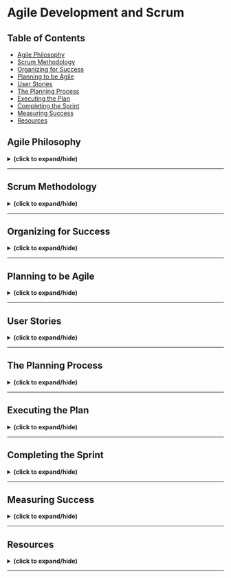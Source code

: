 # Agile Development and Scrum

## Table of Contents
- [Agile Philosophy](#agile_philosophy)
- [Scrum Methodology](#scrum_methodology)
- [Organizing for Success](#organizing_for_success)
- [Planning to be Agile](#planning_to_be_agile)
- [User Stories](#user_stories)
- [The Planning Process](#planning_process)
- [Executing the Plan](#executing_plan)
- [Completing the Sprint](#completing_sprint)
- [Measuring Success](#measuring_success)
- [Resources](#resources)

<a id="agile_philosophy"></a>
## Agile Philosophy
<details close>
<summary><b>(click to expand/hide)</b></summary>
<!-- MarkdownTOC -->

# Agile Overview
<details close>
<summary><b>(click to expand/hide)</b></summary>
<!-- MarkdownTOC -->

## Definition
Agile is an iterative, collaborative approach to project management, particularly prevalent in software development, enabling teams to deliver value to customers quickly and efficiently.

## Key Characteristics
- **Iterative Development:** Small increments of work, allowing for customer feedback.
- **Adaptive Planning:** Planning in short spans to facilitate flexibility.
- **Evolutionary Development:** Gradual progress, building projects in pieces for easy adjustment.
- **Early Delivery:** Quick, consistent delivery of project parts to receive customer feedback.
- **Continuous Improvement:** Regular refining of methods and end-products based on feedback.
- **Responsiveness to Change:** The ability to adapt to project changes swiftly.

## Agile Manifesto
The Agile Manifesto emphasizes:
1. **Individuals and interactions** over processes and tools.
2. **Working software** over comprehensive documentation.
3. **Customer collaboration** over contract negotiation.
4. **Responding to change** over following a plan.

_While there is value in the items on the right, Agile prioritizes the items on the left._

## Agile Software Development
- Adherence to the principles of the Agile Manifesto.
- Emphasizing flexibility, peer interaction, and customer engagement.
- Maintaining high transparency among team members.
- Utilization of small, co-located, cross-functional, self-organizing, self-managing teams.

## Conclusion
- Agile promotes building what is currently needed by the customer, not just what was originally planned.
- The methodology encourages adaptability and customer-centricity in software development.
- It fosters a dynamic environment of continuous improvement and response to change.

<!-- /MarkdownTOC -->
</details>

---

### Methodologies Overview
<details close>
<summary><b>(click to expand/hide)</b></summary>
<!-- MarkdownTOC -->

# Software Development Methodologies

## Traditional Waterfall Development

- **Phased approach:** Requirements, Design, Coding, Integration, Testing, Deployment
- **Issues:**
  - Lack of provision for change
  - Discovery of issues late in the process
  - Information loss between phases
  - High cost of mistakes found later in development
  - Long lead times
  - Siloed teams unaware of their impact on others

## Extreme Programming (XP)

- **Introduced:** 1996 by Kent Beck
- **Nature:** Iterative, foundation for Agile
- **Goal:** Improve software quality, responsiveness to changing customer requirements
- **Core Values:**
  - **Simplicity:** Focus on what is necessary, avoid over-engineering
  - **Communication:** Regular interaction within the team
  - **Feedback:** Essential for continual improvement
  - **Respect:** Equal and valuable contribution from all team members
  - **Courage:** Honest estimations, commitments without padding

## Kanban

- **Origin:** Japanese manufacturing systems
- **Key Principles:**
  - **Visualize the workflow:** Important for understanding and managing work
  - **Limit work in progress (WIP):** Focus on completing current tasks effectively
  - **Manage and enhance flow:** Constantly seek improvement and efficiency
  - **Explicit policies:** Clear understanding of the process and 'Definition of Done'
  - **Continuous improvement:** Constant iterative feedback for process enhancement

## Summary

- The **Waterfall approach** is structured and linear but lacks flexibility, leading to potential issues surfacing late in development, causing costly remedies and delayed deliveries.
- **Extreme Programming (XP)** is an agile methodology introduced to improve software quality and responsiveness, emphasizing customer satisfaction and internal team dynamics. Its values are simplicity, communication, feedback, respect, and courage.
- **Kanban** introduces principles from Japanese manufacturing, focusing on visual task management, limiting WIP, and continuous improvement. It emphasizes efficiency, clarity, and process enhancement.

<!-- /MarkdownTOC -->
</details>

---

### Working Agile
<details close>
<summary><b>(click to expand/hide)</b></summary>
<!-- MarkdownTOC -->

# Agile Development Practices Summary

## Working in Small Batches

- Originates from lean manufacturing principles.
- Helps prevent waste by identifying issues early before they scale.
- Example: Single piece flow in mailing brochures allows immediate quality checks.

## Minimum Viable Product (MVP)

- Not merely phase one of a project.
- The simplest version of a product used to test hypotheses and gather learnings.
- Focuses on continuous improvement through customer feedback.
- Example: Iterative development from a skateboard to a car based on user needs and feedback.

## Behavior Driven Development (BDD)

- Describes the system from the outside in, focusing on user interaction.
- Often applied at integration testing level, testing the system’s overall behavior.
- Uses Gherkin syntax for clear, understandable scenarios by both stakeholders and developers.

## Test Driven Development (TDD)

- A method of testing the system from the inside out.
- Focuses on unit testing and the functionality of individual modules.
- Follows a "Red, Green, Refactor" workflow: write test, write code to pass the test, then improve code.

## Pair Programming

- Involves two programmers working together at one workstation.
- Enhances code quality through real-time review and collaboration.
- Facilitates knowledge sharing and mentorship among team members.
- Leads to early defect discovery and reduced maintenance costs.

## Conclusion

Adopting Agile practices such as working in small batches, developing MVPs, and engaging in BDD, TDD, and pair programming can lead to more efficient production cycles, higher quality products, and more responsive, adaptive development processes.

<!-- /MarkdownTOC -->
</details>

---

<!-- /MarkdownTOC -->
</details>

---

<a id="scrum_methodology"></a>
## Scrum Methodology
<details close>
<summary><b>(click to expand/hide)</b></summary>
<!-- MarkdownTOC -->

### Scrum Overview
<details close>
<summary><b>(click to expand/hide)</b></summary>
<!-- MarkdownTOC -->

# Agile vs. Scrum Summary Notes

## Overview
- **Agile**: A philosophy or mindset focused on iterative development, collaboration, and adaptability.
- **Scrum**: A methodology implementing Agile principles in a prescriptive and structured manner.

## Scrum in Detail

### Characteristics
- Management framework for incremental product development.
- Emphasizes small, cross-functional, self-managing teams.
- Provides structure through roles, rules, and artifacts.
- Iterative approach using fixed-length increments called "sprints."
- Aims for a potentially shippable product increment after each sprint.

### Challenges
- Easy to understand but difficult to master.
- Requires experience, consider hiring a mentor for guidance.

### The Sprint
- One iteration through the design, code, test, deploy cycle.
- Each sprint has a clear goal.
- Typically two weeks long (varies from one to four weeks).
- Must result in a deployable increment to gather customer feedback.

### Steps in the Scrum Process
1. **Product Backlog**: The comprehensive list of project tasks.
2. **Backlog Refinement**: Grooming tasks to ensure they are ready for the next phase.
3. **Sprint Planning**: Creating a sprint backlog from the product backlog tasks.
4. **Daily Scrum/Stand-up**: Daily team update meeting.
    - What was done yesterday?
    - What will be done today?
    - Any blockers?
5. **Sprint Review and Retrospective**: Assessing the completed work and team's process.

### Iterative Development
- Continuous cycle: Design, code, test, deploy.
- Feedback from each sprint informs the next.
- Central to Scrum, ensuring agility and customer focus.

## Conclusion
- Scrum is an Agile framework with a clear, structured methodology.
- It requires commitment and understanding, often necessitating experienced guidance.
- Sprints keep the team focused and aligned with user feedback.
- The process is iterative, adapting to insights gathered throughout the project's progression.

<!-- /MarkdownTOC -->
</details>

---

### The 3 Roles of Scrum
<details close>
<summary><b>(click to expand/hide)</b></summary>
<!-- MarkdownTOC -->

# Scrum Roles Summary

## Overview
Scrum framework involves three pivotal roles:
1. **Product Owner**
2. **Scrum Master**
3. **Scrum Team**

---

## 1. Product Owner
- **Key liaison** between stakeholders and the Scrum team.
- **Articulates product vision**, ensuring the team understands the directions and goals.
- **Decides on requirement priorities**, controls the product backlog, and adjusts expectations.
- **Authority to accept or reject work results** based on whether the increments meet the requirements and vision.

### Responsibilities
- Represents stakeholders' interests and needs.
- Holds the decision power on continuing or adjusting development paths.
- Ensures the product backlog is refined and ready for sprints.

---

## 2. Scrum Master
- **Facilitates and enforces Scrum processes** and ensures the team follows the agreed-upon rules.
- Acts as a **shield** for the team from external distractions and interferences.
- **Resolves impediments** and focuses on creating a productive work environment.
- **Enforces timeboxes** for various Scrum events to keep the team within schedule.
- **No direct management authority** over the team, acting more as a servant leader and coach.

### Responsibilities
- Coaches the team and helps them to uphold Scrum values.
- Collects empirical data for progress tracking and potential forecast adjustments.
- Encourages a self-organizing and autonomous team environment.

---

## 3. Scrum Team
- **Cross-functional** group involving various roles (developers, testers, business analysts, etc.).
- **Self-organizing and self-managing** with members assigning work to themselves.
- Ideally, teams are small (often recommended as seven plus or minus two) and **co-located**.

### Characteristics
- Members work full-time on the team, dedicated to one project at a time.
- The team commits to work incrementally, one sprint at a time.
- High autonomy in deciding how to meet sprint goals.

### Best Practices
- Co-located teams or at least members being in the same geographical/time zone for better collaboration.
- Long-term dedication to projects, without members being shuffled around.

---

## Conclusion
In Scrum, the **Product Owner** is the vision setter, the **Scrum Master** is the facilitator, and the **Scrum Team** is the executor. Each role complements the others, driving collaborative and efficient project progress. The key to success includes clear communication, understanding of roles, and adherence to the Scrum principles and guidelines.

<!-- /MarkdownTOC -->
</details>

---

### Artifacts, Events, and Benefits
<details close>
<summary><b>(click to expand/hide)</b></summary>
<!-- MarkdownTOC -->

# Scrum Overview

## Artifacts of Scrum

1. **Product Backlog**
   - A comprehensive list of user stories and requirements for the product that are yet to be completed.
   - May include various backlogs (icebox, release backlog) generally referred to as the product backlog.

2. **Sprint Backlog**
   - User stories selected for completion in the upcoming sprint (typically two weeks).

3. **Done Increment**
   - The product increment completed at the end of a sprint.

## Scrum Events

1. **Sprint Planning Meeting**
   - Attendance: Product Owner, Scrum Master, and Development Team.
   - Purpose: Plan the work for the upcoming sprint.

2. **Daily Scrum / Stand-up**
   - A daily meeting for status updates and impediment removal.

3. **Sprint**
   - The time-boxed period (usually two weeks) where the team works to complete the selected work.

4. **Sprint Review**
   - A meeting where the team demonstrates the new features to stakeholders.

5. **Sprint Retrospective**
   - The team reflects on the past sprint and plans improvements for the next one.

## Benefits of Using Scrum

- Higher productivity through daily meetings and visibility (via tools like a Kanban board).
- Improved quality via engaged teams and practices like TDD (Test Driven Development).
- Reduced time-to-market due to incremental delivery.
- Increased stakeholder satisfaction through frequent progress visibility.
- Enhanced team dynamics and happiness due to transparency and shared responsibilities.

## Scrum vs. Kanban

- **Cadence**: Scrum has fixed-length sprints, while Kanban is a continuous flow.
- **Release Methodology**: Scrum releases at the end of each sprint, whereas Kanban follows a continuous delivery model.
- **Roles**: Scrum assigns specific roles (Product Owner, Scrum Master, Development Team); Kanban doesn’t prescribe specific roles.
- **Key Metrics**: Scrum measures velocity; Kanban focuses on cycle time.
- **Change Philosophy**: Scrum limits changes during sprints, while Kanban accommodates changes at any time.

## Conclusion

Scrum, with its structured approach and specific roles and rituals, promotes a productive and collaborative environment that enhances product quality, reduces delivery time, and increases stakeholder satisfaction.

<!-- /MarkdownTOC -->
</details>

---

<!-- /MarkdownTOC -->
</details>

---

<a id="organizing_for_success"></a>
## Organizing for Success
<details close>
<summary><b>(click to expand/hide)</b></summary>
<!-- MarkdownTOC -->

### Organizational impact of Agile
<details close>
<summary><b>(click to expand/hide)</b></summary>
<!-- MarkdownTOC -->

# Agile Organization and Alignment with DevOps

## Key Insights from the Video

### Understanding Agile Team Organization

- **Conway's Law**: Organizations are prone to designing systems that mirror their own communication structure.
  - Teams divided by function (UI, application, database) tend to create systems reflecting this segmentation (e.g., three-tier architecture).

- **Optimal Team Structure in Agile**:
  - Teams should be **loosely coupled** to minimize dependencies.
  - Despite low coupling, teams need **tight alignment** on goals, as they contribute to a single product.
  - Each team should have a **specific mission** aligned with business objectives (e.g., separate teams for order handling, accounts, shopping cart, etc., in an e-commerce application).
  - Teams must have **end-to-end responsibility**, encompassing building, running, and debugging their product elements.
  - A **long-term mission** is essential for team stability and ownership.

- **Importance of Autonomy**:
  - Autonomy keeps teams motivated, leading to higher-quality outputs.
  - Decisions made at the team level enhance speed and efficiency.

### The Wall of Confusion in Development vs. Operations

- Traditional conflict exists between Development (seeking change) and Operations (seeking stability), often depicted as the "wall of confusion."
- The disjoint can cause significant delays in production deployment, negating the agility in development processes.

### Need for Agile Across the Organization

- **DevOps as a Solution**:
  - Addresses the divide between Development and Operations.
  - Ensures the entire organization is aligned in agility, preventing bottlenecks.
  - Accelerates time to market by making the operations team as agile as the development team.

- **Alignment of Agile and DevOps**:
  - Both aim for faster delivery, responsiveness to change, higher quality, and increased productivity.
  - Adoption of DevOps complements and enhances the effectiveness of Agile.

### Summary

Organizing teams with autonomy and end-to-end responsibilities leads to more efficient, motivated teams and better products. However, without adopting Agile principles across the entire organization, including operations, companies risk creating bottlenecks that hinder rapid deployment and fast response to change. Integrating DevOps with Agile practices is essential for aligning goals across departments, ultimately leading to quicker time to market and more responsive product development.

<!-- /MarkdownTOC -->
</details>

---

### Mistaking Iterative Development for Agile
<details close>
<summary><b>(click to expand/hide)</b></summary>
<!-- MarkdownTOC -->

# Understanding True Agile Practices

## Common Misconceptions and Pitfalls in "Agile" Adoption

### The Pitfall of "Water-Scrum-Fall"

- **Problematic Approach**:
  - Organizations claim to be Agile but engage in extensive upfront planning (the "fuzzy front end").
  - Development seems iterative, but there's no real agility because they don't seek customer feedback after each iteration.
  - The deployment phase ("the last mile") is slow and cumbersome due to the lack of previous integration efforts.

- **Consequences**:
  - This approach misses the essence of being truly Agile.
  - It lacks responsiveness to change and immediate customer feedback.

### What Agile Is Not

- **Not Just Iterative Development**: 
  - Simply breaking the development process into sprints doesn't constitute Agile.
  - Agile involves constant feedback, adaptability, and a more integrated approach to team roles.

- **Not Just a Group of Developers**: 
  - An Agile team is cross-functional, involving testers, business analysts, operations personnel (in a DevOps context), etc., alongside developers.

- **No Traditional Project Managers**:
  - Agile doesn't accommodate a command-and-control style project manager role.
  - Teams self-manage and distribute tasks internally, promoting autonomy and collective ownership.

### Characteristics of Genuine Agile Practices

- **Responsiveness and Adaptability**: 
  - True agility is being able to pivot quickly based on feedback and changes.
  - The goal is to deliver value frequently and adjust to evolving project insights and market conditions.

- **Integrated Team Dynamics**:
  - Encouraging diverse roles within teams to blur traditional boundaries.
  - Emphasizing collaboration and shared responsibility.

- **Leadership within Agile**:
  - Leadership roles in Agile facilitate, rather than dictate, promoting a conducive environment for the team's self-management.

## Conclusion

Many organizations mistakenly label their processes as "Agile" when they're actually engaging in a hybrid of Waterfall and Scrum without the core principles of Agile. True Agile methodology is not merely about iterative development; it's about a holistic approach that embraces change, values feedback, encourages cross-functionality, and removes hierarchical bottlenecks in project management.

<!-- /MarkdownTOC -->
</details>

---

<!-- /MarkdownTOC -->
</details>

---

<a id="planning_to_be_agile"></a>
## Planning to be Agile
<details close>
<summary><b>(click to expand/hide)</b></summary>
<!-- MarkdownTOC -->

### Destination Unknown
<details close>
<summary><b>(click to expand/hide)</b></summary>
<!-- MarkdownTOC -->

# Navigating the Unknown: Agile Planning

Douglas Adams humorously captured the nature of deadlines with his quote: 
> "I love deadlines. I love the whooshing sound they make as they fly by."

This sentiment underscores a common issue: **missed deadlines**. The question is, why does this keep happening, and how can we navigate these uncertainties better?

## The Challenge of Traditional Planning

- Traditional project management often involves setting a 'stake in the ground' at the very start.
- However, akin to navigating through a constantly moving field of penguins, software development is filled with variables.
- These variables (like ongoing patches and updates) make it challenging to stick to initial plans.

## Agile's Approach: Iterative Planning

- Agile promotes **navigating the unknown** through iterative planning, an approach that aligns with moving through an unpredictable environment.
- Key idea: **Don’t decide everything at the point you know the least.** At a project's start, our knowledge is minimal, making detailed planning impractical and often inaccurate.

### Benefits of Iterative Planning

1. **Adaptability**: Allows for course corrections as more information becomes available.
2. **Improved Estimates**: As teams progress, they can make more accurate estimates for the immediate future, rather than uncertain long-term predictions.

### Practical Application

- Avoid attempting to be omnipotent with project planning.
- Plan based on current knowledge, then adjust as more information is gathered.
- Recognize that estimates for the distant future (e.g., three months away) will be inherently less accurate than those for the immediate future (e.g., two weeks away).

## Summary

In development projects, attempting to plan every detail from the start often leads to the familiar whoosh of missed deadlines. Agile methodologies encourage a more adaptive approach. By embracing iterative planning and understanding that plans are based on what we know now, teams can navigate through their projects more effectively and meet deadlines more consistently.

---

<!-- /MarkdownTOC -->
</details>

---

### Agile Roles and the Need for Training
<details close>
<summary><b>(click to expand/hide)</b></summary>
<!-- MarkdownTOC -->

# Common Pitfalls in Agile Transformation

Organizational challenges often impede true Agile adoption. One significant issue is the reassignment of traditional roles to Agile ones without proper training or understanding of the responsibilities and mindset shifts involved.

## Misalignment of Roles and Responsibilities

Transitioning to Agile involves more than just changing titles; it requires a fundamental shift in roles and responsibilities.

### 1. Product Manager vs. Product Owner

- **Product Manager**: Primarily focused on the business and operational aspects, such as managing budgets.
- **Product Owner**: Acts as a visionary, leading the team through experiments to achieve the sprint goal. This role requires a different skill set centered on product direction rather than budget management.

> Misconception: A Product Manager can seamlessly transition into a Product Owner role without guidance and training on the different focus required.

### 2. Project Manager vs. Scrum Master

- **Project Manager**: Task-oriented, keeping the team aligned with the project plan. They tend to document risks and expect team members to handle impediments themselves.
- **Scrum Master**: Serves as a coach, focusing on keeping the team self-sufficient and helping eliminate impediments directly. They foster a self-managing environment.

> Misconception: A Project Manager can become a Scrum Master without understanding the fundamental shift from task management to team empowerment.

### 3. Development Team vs. Scrum Team

- **Development Team**: Often composed only of software engineers.
- **Scrum Team**: A cross-functional unit that includes various roles necessary for the project, such as testers, security experts, business analysts, and operations staff.

> Misconception: A group of software engineers can operate as a Scrum Team without integrating diverse roles necessary for a holistic approach to product development.

## The Need for a Shift in Leadership Mindset

Bill Cantor emphasized that business leaders must acknowledge the departure from traditional fixed-function project management to successfully adopt Agile.

- Leadership must stop expecting distant future predictions and instead focus on short-term, adaptable planning.
- Questions from management should shift from long-term outcomes to immediate customer value and team objectives.

## Conclusion: Importance of Proper Training in Agile Transition

Adopting Agile is not merely a change in terminology but a fundamental shift in mindset and operations. Proper training for new roles is essential, as is the need for upper management to embrace the Agile approach genuinely. Without these, organizations risk falling into familiar patterns that are counterproductive to Agile methodologies.

**Key Takeaway**: Transitioning to Agile requires thorough training, a shift in focus, and new priorities for everyone involved, from team members to upper management.

<!-- /MarkdownTOC -->
</details>

---

### Kanban and Agile Planning Tools
<details close>
<summary><b>(click to expand/hide)</b></summary>
<!-- MarkdownTOC -->

# Agile Planning with ZenHub

## Introduction
- Agile tools facilitate but don't replace an Agile mindset.
- Importance of understanding project management concepts.
- Preference for simplicity in tracking items (Epics and Stories over tasks and subtasks).

## ZenHub Overview
- ZenHub is a GitHub plugin, adding project management capabilities within GitHub.
- Features a Kanban board customizable to specific project needs.
- Developers stay within GitHub, avoiding fragmentation and outdated statuses.

## Advantages of ZenHub
- Utilizes GitHub issues, keeping everything integrated.
- Real-time status updates within the developers' primary workspace.
- Streamlines communication and status tracking for management.

## Understanding Kanban Boards
- Represents tasks to do, in progress, and completed.
- Visual and intuitive layout for tracking progress.
- Example provided with a real-world physical Kanban board.

## ZenHub Pipelines (Columns)
1. **New Issues**: Acts like an inbox for all new items.
   - Requires regular triage to keep updated.
2. **Icebox**: Long-term storage for issues to address later.
   - Helps in keeping active pipelines decluttered.
3. **Product Backlog**: Comprehensive list of future tasks.
   - Doesn't include current tasks.
   - De-clutters by moving long-term tasks to the Icebox.
4. **Sprint Backlog**: Tasks planned for the upcoming sprint.
   - Main focus area for developers.
5. **In Progress**: Tasks currently being worked on.
   - Visible assignment to developers.
6. **Review/QA**: Pull requests and quality assurance stage.
   - Collaborative reviewing of completed work.
7. **Done**: Completed tasks by developers.
   - Awaits product owner's final review and acceptance.

## Workflow Summary
- Tasks flow from left to right, starting with new issues and concluding with done items.
- Developers maintain focus on the Sprint Backlog and In Progress work.
- Continuous cycle of progress and review.

## Conclusion
- The Kanban board is a dynamic, visual tool in Agile project management.
- ZenHub integrates this functionality within GitHub, simplifying the workflow and increasing productivity.

<!-- /MarkdownTOC -->
</details>

---

<!-- /MarkdownTOC -->
</details>

---

<a id="user_stories"></a>
## User Stories
<details close>
<summary><b>(click to expand/hide)</b></summary>
<!-- MarkdownTOC -->

### Creating Good User Stories
<details close>
<summary><b>(click to expand/hide)</b></summary>
<!-- MarkdownTOC -->

# Summary: Effective User Stories and Use of Epics in Agile

## User Story Fundamentals

- **Definition**: A user story is a small, concise statement representing a requirement described from the user's perspective, focusing on the value or result they seek.
- **Composition**: User stories traditionally follow a simple template:
  - "As a (type of user), I want (an action) so that (benefit/value)."
- **Business Value**: Essential to highlight why the need exists and the benefits that fulfilling it will provide.

### Key Components of a Good User Story

1. **Description of Business Value**: Clarifying the importance and benefits of the user story.
2. **Assumptions & Details**: Providing necessary context or specific conditions that developers need to consider.
3. **Acceptance Criteria/Definition of Done**: Establishing clear, testable conditions that must be met for the user story to be considered complete.

## INVEST(by Bill Wake) Criterion for Robust User Stories

- **Independent**: The story should stand alone and be deliverable without depending on others.
- **Negotiable**: Details can be discussed and redefined by team members and stakeholders.
- **Valuable**: Provides value to the customer or stakeholder.
- **Estimable**: Clear enough for developers to estimate the effort needed.
- **Small**: Concise enough to be achievable within a single sprint.
- **Testable**: Defined so that it's clear when the story is 'done'.

## Acceptance Criteria with Gherkin Syntax

- Utilizes a structured format to specify conditions for passing tests:
  - "Given [context], when [action], then [outcome]."
- Ensures all stakeholders have a clear understanding of expected outcomes.

## Epics in Agile Framework

- **Definition**: Epics are large-scale work items, encompassing various smaller user stories.
- **Usage**: Employed when ideas or tasks are too vast for a single sprint, requiring breakdown into more digestible, executable chunks.
- **Backlog Management**: Epics often start as large, undefined ideas and get broken down into smaller user stories during backlog refinement.

## Conclusion

- User stories represent actionable, value-driven requirements that are comprehensible by both technical teams and stakeholders.
- They should adhere to the INVEST criteria and have well-defined acceptance criteria.
- Larger initiatives are managed through Epics, which are subsequently decomposed into smaller user stories for execution within sprints.

<!-- /MarkdownTOC -->
</details>

---

### Effectively using Story Points
<details close>
<summary><b>(click to expand/hide)</b></summary>
<!-- MarkdownTOC -->

# Summary of Story Points in Agile

## Definition
- **Story Points**: An abstract metric used to estimate the difficulty of implementing a user story. 

## Key Components of Estimating Story Points
- **Effort**: The amount of work required to complete a user story.
- **Complexity**: The intricacy of the user story.
- **Uncertainty**: The unknown factors that may affect the completion of the user story.

## Estimation Technique
- Story points provide a relative value of the size of a story.
- Commonly use a modified Fibonacci sequence to assign points (e.g., 3 for small, 5 for medium, 8 for large, 13 for extra-large).
- The team must agree on what constitutes each size category (e.g., what a 'medium' story entails).
- The process is akin to comparing buildings' sizes without measuring their exact height.

## Recommendations for User Stories
- Keep stories relatively small, something that can be completed in a few days.
- Larger stories should be broken down into smaller ones for manageability and efficient tracking.

## Anti-Patterns to Avoid
- **Equating Story Points with Wall Clock Time**: Story points are not equivalent to specific hours or days. They are a measure of relative size and complexity.
  - Avoid statements like "a 3-point story is 3 days of work."
  - Humans are inherently bad at estimating exact times due to unforeseen complications or other work aspects.

## Important Takeaways
- Story points are abstract and relative, not concrete measurements.
- They help teams avoid the pitfalls of tying estimations to exact timeframes.
- The focus is on understanding the relative effort, complexity, and uncertainty, not the specific duration.

<!-- /MarkdownTOC -->
</details>

---

### Building the Product Backlog
<details close>
<summary><b>(click to expand/hide)</b></summary>
<!-- MarkdownTOC -->

# Scrum Process: Product Backlog

## Definition
- **Product Backlog**: A ranked list of all the stories that are yet to be implemented.
  - Contains stories not currently in sprints or being worked on.
  - Ranked in order of business importance.
  - Stories at the top have more detail compared to those at the bottom, making them "sprint ready."

## Creating and Managing a Product Backlog

### Example: Building a Hit Counter Service
- **Service Requirements**:
  1. A basic counting service.
  2. Allows multiple counters.
  3. Counters persist across restarts (require database).
  4. Ability to reset counters.

### Story Creation
- Use the story template: `"As a [role], I need [function], so that [benefit]."`
- Stories created from service requirements:
  1. `"As a user, I need a service that has a counter so that I can keep track of how many times something has been done."`
  2. `"As a user, I need to have multiple counters so that I can keep track of several counts at once."`
  3. `"As a service provider, I need a service to persist the last known count so that users don't lose track of their counts after the service is restarted."`
  4. `"As a system administrator, I need the ability to reset the counter so that I can redo counting from the start."`

### Prioritizing the Backlog
- Stories move from "New Issues" (inbox) to either the "Icebox" or "Product Backlog."
- Prioritization example:
  1. **Fundamental service setup**: Top of the product backlog.
  2. **Multiple counters**: Handled later, stored in the icebox for future consideration.
  3. **Persistence after restarts**: High priority, added to the product backlog for early implementation.
  4. **Resetting counters**: Implemented after persistence, as it's useful for management.

## Key Takeaways
- The product backlog is dynamic and detailed, ensuring clarity on what needs to be developed next.
- Stories higher in the backlog contain more detail, are a higher priority, and are more immediate for development.
- Utilizing the story template ensures clarity on the beneficiary of the feature and the business value it provides.

<!-- /MarkdownTOC -->
</details>

---

<!-- /MarkdownTOC -->
</details>

---

<a id="planning_process"></a>
## The Planning Process
<details close>
<summary><b>(click to expand/hide)</b></summary>
<!-- MarkdownTOC -->

### Scrum Process
![scrum process](./images/scrum_process.png)

### Backlog Refinement: Getting Started
<details close>
<summary><b>(click to expand/hide)</b></summary>
<!-- MarkdownTOC -->

# Backlog Refinement Summary

## Overview
This document summarizes the process of backlog refinement in the scrum process, the responsibilities during a backlog refinement meeting, and the approach to triaging new issues on the kanban board.

## Backlog Refinement Process
- **Objective**: Prioritize the backlog and prepare user stories for the upcoming sprint.
- **Steps**:
  1. Rank items in the backlog in order of priority.
  2. Break down larger stories into smaller, manageable ones.
  3. Ensure top stories are detailed enough for developers to work on immediately.

## Backlog Refinement Meeting
- **Attendees**:
  - Product Owner (essential) - provides vision and writes user stories.
  - Scrum Master (essential) - assists the product owner.
  - Development Team members (optional) - technical lead or architect to provide technical insight.

- **Goals**:
  - Achieve a ranked product backlog.
  - Focus on what's most valuable to the business.
  - Prepare detailed user stories for the sprint planning meeting.

## Handling New Issues: Triage
- **Process**:
  1. Start with the 'New Issue' column, aim to empty it by the meeting's end.
  2. Triage new issues:
     - Move immediate priorities to the product backlog.
     - Long-term or lower priority items go into the icebox.
     - Reject items that don’t align with the product direction.

- **Decision Making**: Based on business value, technical dependencies, and current product goals.

## Workflow for Backlog Refinement
- **Story Estimation**: Preliminary story points may be assigned to gauge the size of the backlog.
- **Story Breakdown**: Large or vague items are clarified or divided into smaller stories.
- **Sprint-Ready Stories**: Ensure stories are detailed enough for the sprint, with minimal need for further clarification.

## Story Template Enhancement
- **Template Components**:
  - User Story: 'As a [role], I need [function] so that [business value].'
  - Acceptance Criteria: Defined using Gherkin syntax (Given, When, Then).
  - Definition of Done: Clear, measurable outcomes.
  - Assumptions: Any premises or conditions assumed to be true.

## Responsibilities
- **Product Owner**: Main person responsible for a groomed backlog.
- **Refinement Initiation**: Start by triaging new issues to keep the backlog updated and relevant.

## Summary
- By understanding and applying these principles, the scrum team ensures a well-maintained backlog, efficient sprint planning, and effective handling of new issues, keeping the product development process agile and goal-oriented.


<!-- /MarkdownTOC -->
</details>

---

### Backlog Refinement Finishing Up
<details close>
<summary><b>(click to expand/hide)</b></summary>
<!-- MarkdownTOC -->

# Backlog Refinement and Technical Debt Management

## Key Learning Points

### Backlog Refinement
- **Purpose**: Prepare and prioritize items in the product backlog ahead of sprint planning.
- **Labels Usage**: 
  - Utilize color-coded labels for visual aid and organization.
  - Standard GitHub labels include categories like 'bug', 'enhancement', and 'help wanted'.
  - Custom labels such as 'technical debt' can be added for better tracking.
- **Consistent Refinement**: 
  - Regularly scheduled (e.g., bi-weekly or ahead of each sprint planning).
  - Aim to have at least two sprints’ worth of stories ready to accommodate unexpected changes or progress.

### Understanding Technical Debt
- **Definition**: Tasks essential for the project but don't offer direct, noticeable value to the customer/stakeholder.
- **Examples**:
  - Code refactoring.
  - Setting up and maintaining environments.
  - Updating libraries due to vulnerabilities.
  - Changes in technology (e.g., migrating databases).
- **Management**:
  - Don't avoid or ignore technical debt.
  - Allocate time to address some technical debt in each sprint.
  - Use labels to visually track the amount of technical debt on the board.

### Story Grooming
- **Detailing Stories**: 
  - Enhance stories with necessary details and assumptions (e.g., deployment methods, potential databases to use).
  - Clearly define acceptance criteria.
- **Label Assignment**: Categorize stories (e.g., 'enhancement', 'technical debt') based on their nature and impact.

### Sprint Planning Preparation
- **Efficiency**: The more detailed and prepared the backlog, the less time required for sprint planning.
- **Story Points**: 
  - If possible, assign during backlog refinement to understand the size and complexity of tasks.
  - Helps in sprint capacity planning.

## Summary
Backlog refinement is a critical process in sprint planning, helping teams prioritize tasks, understand technical debt, and ensure a smooth development cycle. It involves detailed story grooming, effective use of labels, and consistent meeting schedules to maintain a healthy, sprint-ready backlog.

<!-- /MarkdownTOC -->
</details>

---

### Sprint Planning
<details close>
<summary><b>(click to expand/hide)</b></summary>
<!-- MarkdownTOC -->

# Sprint Planning Summary

## Overview
- **Sprint Planning**: A core component of the Scrum process where the team determines the work they will complete in the upcoming sprint, transforming selected items from the Product Backlog into the Sprint Backlog.

## Key Roles
- **Attendees**:
  - Product Owner
  - Scrum Master
  - Development Team (software engineers, testers, operations, business analysts, etc.)

## Sprint Goals
- Every sprint should have a **clearly articulated goal**, communicated by the Product Owner.
- Helps the team stay focused and understand the purpose behind each User Story.

## Sprint Planning Meeting
- **Duration**: Typically two weeks (varies depending on the team's preference).
- **Purpose**:
  - Assess and select User Stories for the Sprint Backlog.
  - Assign and agree on story points for each story.
  - Ensure all stories are adequately understood and prepared for development.
- **Velocity**:
  - The number of story points the team can handle in one sprint.
  - Unique to each team and not comparable across different teams.

## Mechanics
- Moving stories from the Product Backlog to the Sprint Backlog.
- Assigning story points (sometimes using planning poker for consensus).
- Ensuring stories are adequately detailed and ready for execution.
- Respecting the team's velocity by not overcommitting.

## Using Tools like ZenHub/GitHub
- Creation of **milestones** (or "sprints" in ZenHub) representing each sprint.
- Milestones include:
  - Title (e.g., "Sprint 1: Deploy to Cloud")
  - Description (reflecting the sprint goal)
  - Duration (start and end dates)
- Assigning stories to the sprint/milestone, estimating story points, and tracking them in the tool.

## Building the Sprint Backlog
- Detailed review of each story in the Product Backlog.
- Team discussion to agree on the size and effort (assigning story points).
- Continuous process until the Sprint Backlog reflects the team's capacity (velocity).

## Key Takeaways
- **Sprint Goal**: Set by the Product Owner, guiding the team's focus.
- **Sprint Plan**: Created by the Development Team, filling the Sprint Backlog based on team's velocity.
- **Velocity**: A measure of the team’s capacity, guiding how many stories are committed to in a sprint.

<!-- /MarkdownTOC -->
</details>

---

<!-- /MarkdownTOC -->
</details>

---

<a id="executing_plan"></a>
## Executing the Plan
<details close>
<summary><b>(click to expand/hide)</b></summary>
<!-- MarkdownTOC -->

### Workflow for Daily Plan Execution
<details close>
<summary><b>(click to expand/hide)</b></summary>
<!-- MarkdownTOC -->

# Scrum Process: Daily Workflow in Sprints

## Overview
This document summarizes the workflow that team members follow during the execution of a sprint in the Scrum process. It emphasizes the importance of focusing on one story at a time and following the prioritization established in the sprint backlog.

## Sprint Execution
- Sprints represent a single iteration through design, coding, testing, and deployment phases, typically lasting two weeks.
- Each sprint has a specific goal guiding the team's efforts.

## Daily Execution Workflow
1. **Selecting a Story**: Team members start by taking the highest priority item from the sprint backlog that matches their skills.
   - Members don't pick favorites; priority dictates the order.
   - They assign the chosen story to themselves, marking it as "In Progress."

2. **Work Visibility**: Using tools like a Kanban board increases transparency about who is working on what.
   - Stories move from 'Sprint Backlog' to 'In Progress' once they're picked up.
   - Team members' avatars indicate their current tasks.

3. **Focus on Single Stories**: Concentrating on one story at a time maximizes efficiency and output.
   - Multitasking across multiple stories is discouraged.
   - The only exception is if a team member is blocked and awaiting unblocking.

4. **Pull Requests**: Upon story completion, members create a pull request, transitioning the story to 'Review/QA.'
   - Tools like ZenHub automate this transition in GitHub.
   - Linking the pull request with the issue drags the task into 'Review/QA.'

5. **Review Process**: Teammates review work in the 'Review/QA' phase.
   - Once the pull request merges, the story moves to 'Done.'

6. **Cycle Continuation**: Post-completion, members return to the sprint backlog to pick the next story and repeat the process.

## Key Takeaways
- Keeping the Kanban board updated ensures clarity on work progress.
- It's crucial to work on the highest priority story one is skilled for.
- Handling more than one story simultaneously can hinder sprint goals achievement.

<!-- /MarkdownTOC -->
</details>

---

### The Daily Stand Up
<details close>
<summary><b>(click to expand/hide)</b></summary>
<!-- MarkdownTOC -->

# Daily Stand-Up Meeting in Scrum

## Overview
This document provides insights into the conduct and structure of daily stand-up meetings in the Scrum process, emphasizing its purpose, time management, and participant roles.

## Purpose of the Daily Stand-Up
- Facilitates team updates on individual work.
- Identifies blockers and seeks resolutions.
- Not a detailed status update meeting but a quick synchronization among team members.

## Conducting the Meeting
- Held **daily** at the **same place and time**.
- Strict **15-minute time-box**.
- Participants **stand** to ensure brevity and focus.
- Often facilitated by the **Scrum Master**.

## Participants
- **Scrum Master**: Essential for facilitating and addressing blockers.
- **Development Team**: All members should be present to report on their tasks.
- **Product Owner**: Optional attendance, with a passive role if present.

## Core Questions
Each team member answers three critical questions:
1. **What did I get done yesterday?**
2. **What am I going to work on today?**
3. **Are there any blockers or impediments in my way?**

## Key Rules
- Focus is on peer-to-peer communication about tasks and blockers, not a session for detailed inquiries or status updates for stakeholders.
- Non-related discussions (tabled topics) are deferred to after the meeting ("parking lot" method).
- Scrum Master's role is pivotal in addressing blockers and keeping the meeting on track.

## Handling Blockers
- Immediate resolution of blockers is a priority for the Scrum Master.
- Developers who are blocked may start working on a new story from the backlog.
- Blockers expected to be resolved shortly (within hours) can be temporarily set aside while working on secondary tasks.

## Tabled Topics
- Discussions not related to the three core questions are set aside for post-meeting.
- Interested members can stay back to discuss, allowing others to proceed with their day.
- Maintains the efficiency and purpose of the stand-up meeting.

## Summary of Learnings
- The daily stand-up is a consistent, time-boxed meeting for work synchronization among team members.
- It centers around brief updates to foster collaboration and problem-solving.
- It is not a status meeting for stakeholders, and non-critical discussions are deferred.
- Effective stand-up meetings contribute to the team's agility and productivity during the sprint.

<!-- /MarkdownTOC -->
</details>

---

<!-- /MarkdownTOC -->
</details>

---

<a id="completing_sprint"></a>
## Completing the Sprint
<details close>
<summary><b>(click to expand/hide)</b></summary>
<!-- MarkdownTOC -->

### Using Burndown Charts
<details close>
<summary><b>(click to expand/hide)</b></summary>
<!-- MarkdownTOC -->

# Understanding Burndown Charts

## Definition of Burndown Chart
- A **burndown chart** is a visual tool used to track the number of **story points completed** versus the number remaining over time during a sprint.

## Key Characteristics of Burndown Charts
- Reflects the team's progress toward their sprint goal.
- Can be applied to various milestones (e.g., demos, conferences) beyond just sprints.
- Particularly useful in agile project management contexts like Scrum.

## Reading a Burndown Chart
- The **vertical axis** represents the total number of story points the team committed to for the sprint.
- The **horizontal axis** denotes the number of days in the sprint.
- Vertical bars might be used to indicate weekends or non-working days.
- The chart displays an **optimal path** for story point completion, providing a benchmark for actual progress.
- The **actual work done** is represented by a line (e.g., a blue line), with each dot on the line signifying a completed story.

## Interpreting Progress and Performance
- A downward trend indicates the "burning down" of story points as tasks are completed.
- Deviation from the optimal path signals potential issues or changes in the team’s velocity.
- A sudden dip or rise in the burndown line can denote significant events or turning points within the sprint.

## Practical Use and Benefits
- **Quick and easy** to read, even for individuals without deep project management experience.
- Provides **real-time insights** into whether the team is on track to meet the sprint goals.
- Fosters a sense of accountability and motivation among development teams.
- Not exclusively for management; crucial for the **development team’s self-assessment**.

## Example Scenario from Video
- The chart showed a sprint starting on a Wednesday, with weekends indicated.
- Mid-sprint, the chart depicted a higher than expected number of stories closed, prompting the team to rally and push more towards the end, eventually meeting the sprint goal.

## Summary of Learnings
- Burndown charts are a versatile tool in the Scrum framework, helping teams visualize progress and assess the likelihood of achieving sprint goals.
- They serve as an early warning system, allowing teams to adjust strategies if they deviate significantly from the sprint plan.
- While simple, these charts are powerful in promoting transparency, adaptability, and team cohesion.

<!-- /MarkdownTOC -->
</details>

---

### The Sprint Review
<details close>
<summary><b>(click to expand/hide)</b></summary>
<!-- MarkdownTOC -->

# Sprint Review Essentials

## What is a Sprint Review?
- A **Sprint Review** is held at the end of the Sprint to showcase the work completed.
- It involves a live demonstration of new features or products developed during the Sprint.
- The main aim is to receive feedback and determine whether the work meets the acceptance criteria.

## Participants in a Sprint Review
- **Product Owner**: Confirms if the deliverables meet the desired criteria.
- **Scrum Master**: Facilitates the meeting.
- **Development Team**: Presents the work they've accomplished.
- **Stakeholders/Clients**: Provide feedback that could influence future developments.
- Essentially, anyone invested in the project can attend.

## Conducting a Sprint Review
1. **Demonstration**: The team presents what they have developed.
2. **Feedback Collection**: Stakeholders give feedback, and discussions about the product ensue.
3. **Backlog Adjustment**: Feedback may result in new stories or adjustments to the product backlog.
4. **Story Acceptance**: Accepted stories are moved from 'Done' to 'Closed', confirming their completion.

## Dealing with Rejected Stories
- Stories not meeting the acceptance criteria are labelled (e.g., 'unfinished' or 'inaccurate') and closed to avoid affecting the team’s velocity.
- A new story is created with more accurate criteria for the upcoming Sprint.
- This approach ensures the team's velocity reflects the actual work done, even if the output wasn't as expected.

## Iterative Development and Feedback
- Sprint Reviews exemplify iterative development, allowing for adjustments based on stakeholder feedback.
- This process can lead to innovations and improvements that wouldn't emerge in a traditional Waterfall model.
- Rejected work still accounts for effort and time; hence, closing these stories and writing new ones prevent velocity distortion.

## Summary of Learnings
- A Sprint Review is a collaborative effort involving demonstrations, feedback, and direct stakeholder engagement.
- This meeting allows for course corrections and enhancements, driving continuous improvement in the development process.
- Proper handling of rejected stories ensures accurate velocity tracking and reflects the team's true progress.

<!-- /MarkdownTOC -->
</details>

---

### The Sprint Retrospective
<details close>
<summary><b>(click to expand/hide)</b></summary>
<!-- MarkdownTOC -->

# Sprint Retrospective Overview

## Definition of Sprint Retrospective
- The **Sprint Retrospective** is a meeting held at the end of a Sprint cycle to reflect on the process, outcomes, and team dynamics throughout the sprint.
- Its primary purpose is to identify what went well, what didn't, and what can be improved in future Sprints.

## Key Objectives
- Encourage a transparent, comfortable environment for the team to speak freely.
- Assess the overall health of the development process and team dynamics.
- Continuously improve by learning from successes and failures.

## Participants
- **Scrum Master**: Facilitates the meeting, ensures a safe, collaborative environment, and collects feedback for future improvement.
- **Development Team**: Active participants providing insights and reflections.
- **Product Owner**: Typically not invited to ensure candid feedback, unless the team is comfortable and can speak freely in their presence.

## The Three Reflection Questions
1. **What did we do well?**
   - Identify successes and positive strategies to continue in future Sprints.

2. **What did not go well?**
   - Discuss challenges, setbacks, or ineffective practices that should be discontinued.

3. **What should we do differently?**
   - Pinpoint areas of change and introduce new strategies for improvement.

## Conducting a Sprint Retrospective
- Encourage open dialogue among the development team members, allowing them to voice concerns or areas for improvement without fear of judgment.
- Document the discussed points, focusing on actionable strategies.
- The Scrum Master should ensure that changes are indeed implemented following the team's feedback, avoiding a scenario where the meeting is perceived as unproductive or ignored.

## Outcome
- The retrospective should lead to actionable changes that aim to improve team dynamics, efficiency, and overall Sprint outcomes.
- The Scrum Master must follow up on these changes, ensuring they are implemented in subsequent Sprints.
- The ultimate goal is continuous improvement, fostering a more effective, agile, and cohesive team environment.

## Summary of Learnings
- A Sprint Retrospective is an essential element of the Agile process, allowing for critical reflection and iterative improvement in team processes and morale.
- It emphasizes psychological safety, ensuring team members can express themselves honestly, leading to genuine improvements and sustained team health.

<!-- /MarkdownTOC -->
</details>

---

<!-- /MarkdownTOC -->
</details>

---

<a id="measuring_success"></a>
## Measuring Success
<details close>
<summary><b>(click to expand/hide)</b></summary>
<!-- MarkdownTOC -->

### Using Measurements Effectively
<details close>
<summary><b>(click to expand/hide)</b></summary>
<!-- MarkdownTOC -->

# Understanding Actionable Metrics in Team Performance

## Introduction
- Metrics are crucial for improvement as they provide tangible ways to track performance and progress.
- High performing teams rely on metrics to guide their improvements and ensure their efforts align with desired outcomes.

## Vanity Metrics vs. Actionable Metrics
- **Vanity Metrics:** These are figures that may seem impressive on the surface but don't influence informed decision-making or actions (e.g., the number of website hits).
  - Example: "We got 10,000 hits on our website!" (without understanding the behavior or value of those visits).
- **Actionable Metrics:** These are measurements that provide clear insights into performance and how it can be adjusted to meet established goals.
  - They are derived from specific contexts and can guide actionable strategies.

## Characteristics of High-Performing Teams
- They measure their performance based on reliable metrics.
- Teams react and adapt based on these measurements to steer progress in the right direction.
- The use of baselines and goals is prevalent, providing a measure against set objectives.

## Implementing Actionable Metrics
- Conduct A/B split-testing to understand customer preferences and behaviors.
- Determine a baseline, set improvement goals, and then measure progress against these goals.
- Recognize that achieving these goals is a gradual process, often spanning across multiple sprints.

## Top Four Actionable Metrics
1. **Mean Lead Time:** The duration from conceptualizing an idea to delivering it to the customer.
2. **Release Frequency:** The regularity with which your team can push new releases.
3. **Change Failure Rate:** The measurement of changes that fail, helping teams to gauge the quality and reliability of their releases.
4. **Mean Time to Recovery:** How quickly a team can recover from a failure in the system, replacing the older "mean time to failure" metric.

## Example Metrics for Improvement
- Reducing time-to-market for new features.
- Increasing overall product availability.
- Decreasing deployment time for new releases.
- Boosting the percentage of defects identified during testing (pre-production).
- Providing quicker, comprehensive feedback loops from users to the team.

## Conclusion
- Metrics serve as a powerful tool for continuous improvement within teams.
- It's imperative to choose metrics that offer actionable insights.
- Teams should establish a baseline before pursuing change, allowing for an accurate measurement of improvement.
- The four key actionable metrics can significantly enhance a team's performance and responsiveness.

<!-- /MarkdownTOC -->
</details>

---

### Getting Ready for the Next Sprint
<details close>
<summary><b>(click to expand/hide)</b></summary>
<!-- MarkdownTOC -->

- []()

<!-- /MarkdownTOC -->
</details>

---

### Agile Anti-Patterns and Health Check
<details close>
<summary><b>(click to expand/hide)</b></summary>
<!-- MarkdownTOC -->

- []()

<!-- /MarkdownTOC -->
</details>

---

<!-- /MarkdownTOC -->
</details>

---


<a id="resources"></a>
## Resources
<details close>
<summary><b>(click to expand/hide)</b></summary>
<!-- MarkdownTOC -->

- []()

<!-- /MarkdownTOC -->
</details>

---
